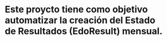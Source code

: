 # Este proycto tiene como objetivo automatizar la creación del Estado de Resultados (EdoResult) mensual.